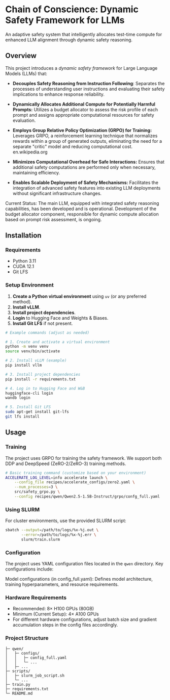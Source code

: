 # Chain of Conscience: Dynamic Safety Framework for LLMs

An adaptive safety system that intelligently allocates test-time compute for enhanced LLM alignment through dynamic safety reasoning.


## Overview

This project introduces a *dynamic safety framework* for Large Language Models (LLMs) that:

- **Decouples Safety Reasoning from Instruction Following**: Separates the processes of understanding user instructions and evaluating their safety implications to enhance response reliability.​

- **Dynamically Allocates Additional Compute for Potentially Harmful Prompts:** Utilizes a budget allocator to assess the risk profile of each prompt and assigns appropriate computational resources for safety evaluation.​

- **Employs Group Relative Policy Optimization (GRPO) for Training:** Leverages GRPO, a reinforcement learning technique that normalizes rewards within a group of generated outputs, eliminating the need for a separate "critic" model and reducing computational cost. ​
en.wikipedia.org

- **Minimizes Computational Overhead for Safe Interactions:** Ensures that additional safety computations are performed only when necessary, maintaining efficiency.​

- **Enables Scalable Deployment of Safety Mechanisms:** Facilitates the integration of advanced safety features into existing LLM deployments without significant infrastructure changes.​

Current Status: The main LLM, equipped with integrated safety reasoning capabilities, has been developed and is operational. Development of the budget allocator component, responsible for dynamic compute allocation based on prompt risk assessment, is ongoing.


## Installation

### Requirements
- Python 3.11  
- CUDA 12.1  
- Git LFS  

### Setup Environment
1. **Create a Python virtual environment** using `uv` (or any preferred method).
2. **Install vLLM**.
3. **Install project dependencies**.
4. **Login** to Hugging Face and Weights & Biases.
5. **Install Git LFS** if not present.

```bash
# Example commands (adjust as needed)

# 1. Create and activate a virtual environment
python -m venv venv
source venv/bin/activate

# 2. Install vLLM (example)
pip install vllm

# 3. Install project dependencies
pip install -r requirements.txt

# 4. Log in to Hugging Face and W&B
huggingface-cli login
wandb login

# 5. Install Git LFS
sudo apt-get install git-lfs
git lfs install
```

## Usage
### Training
The project uses GRPO for training the safety framework. We support both DDP and DeepSpeed (ZeRO-2/ZeRO-3) training methods.

```bash
# Basic training command (customize based on your environment)
ACCELERATE_LOG_LEVEL=info accelerate launch \
    --config_file recipes/accelerate_configs/zero2.yaml \
    --num_processes=3 \
    src/safety_grpo.py \
    --config recipes/qwen/Qwen2.5-1.5B-Instruct/grpo/confg_full.yaml
```
### Using SLURM
For cluster environments, use the provided SLURM script:

```bash
sbatch --output=/path/to/logs/%x-%j.out \
       --error=/path/to/logs/%x-%j.err \
       slurm/train.slurm
```
### Configuration
The project uses YAML configuration files located in the `qwen` directory. Key configurations include:

Model configurations (in config_full.yaml): Defines model architecture, training hyperparameters, and resource requirements.


### Hardware Requirements
- Recommended: 8× H100 GPUs (80GB)
- Minimum (Current Setup): 4× A100 GPUs 
- For different hardware configurations, adjust batch size and gradient accumulation steps in the config files accordingly.

### Project Structure
```
├─ qwen/
│   ├─ configs/
│   │   ├─ config_full.yaml
│   │   └─ ...
│   ├─ ...
├─ scripts/
│   ├─ slurm_job_script.sh
│   └─ ...
├─ train.py
├─ requirements.txt
└─ README.md
```

